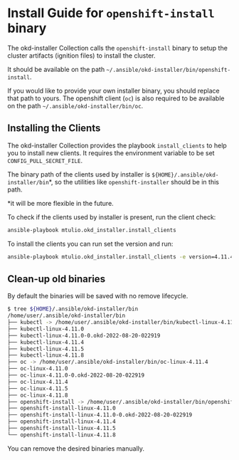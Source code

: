 # Install Guide for `openshift-install` binary

The okd-installer Collection calls the `openshift-install` binary to setup the cluster artifacts (ignition files) to install the cluster.

It should be available on the path `~/.ansible/okd-installer/bin/openshift-install`.

If you would like to provide your own installer binary, you should replace that path to yours. The openshift client (`oc`) is also required to be available on the path `~/.ansible/okd-installer/bin/oc`.

## Installing the Clients

The okd-installer Collection provides the playbook `install_clients` to help you to install new clients. It requires the environment variable to be set `CONFIG_PULL_SECRET_FILE`.

The binary path of the clients used by installer is `${HOME}/.ansible/okd-installer/bin`*, so the utilities like `openshift-installer` should be in this path.

*it will be more flexible in the future.

To check if the clients used by installer is present, run the client check:

```bash
ansible-playbook mtulio.okd_installer.install_clients
```

To install the clients you can run set the version and run:

```bash
ansible-playbook mtulio.okd_installer.install_clients -e version=4.11.4
```

## Clean-up old binaries

By default the binaries will be saved with no remove lifecycle.

```bash
$ tree ${HOME}/.ansible/okd-installer/bin
/home/user/.ansible/okd-installer/bin
├── kubectl -> /home/user/.ansible/okd-installer/bin/kubectl-linux-4.11.4
├── kubectl-linux-4.11.0
├── kubectl-linux-4.11.0-0.okd-2022-08-20-022919
├── kubectl-linux-4.11.4
├── kubectl-linux-4.11.5
├── kubectl-linux-4.11.8
├── oc -> /home/user/.ansible/okd-installer/bin/oc-linux-4.11.4
├── oc-linux-4.11.0
├── oc-linux-4.11.0-0.okd-2022-08-20-022919
├── oc-linux-4.11.4
├── oc-linux-4.11.5
├── oc-linux-4.11.8
├── openshift-install -> /home/user/.ansible/okd-installer/bin/openshift-install-linux-4.11.4
├── openshift-install-linux-4.11.0
├── openshift-install-linux-4.11.0-0.okd-2022-08-20-022919
├── openshift-install-linux-4.11.4
├── openshift-install-linux-4.11.5
└── openshift-install-linux-4.11.8
```

You can remove the desired binaries manually.
